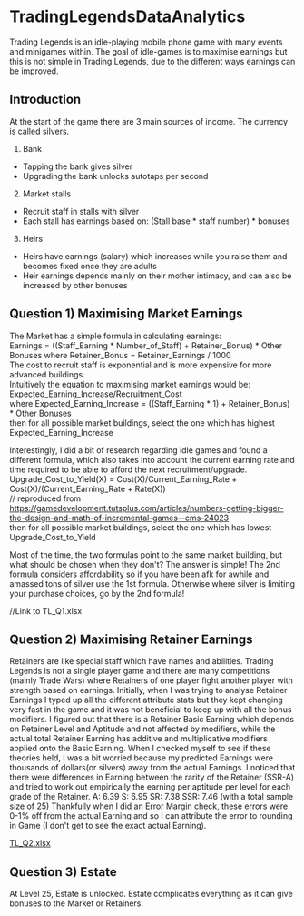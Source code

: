 # TradingLegendsDataAnalytics
Trading Legends is an idle-playing mobile phone game with many events and minigames within. The goal of idle-games is to maximise earnings but this is not simple in Trading Legends, due to the different ways earnings can be improved. 

## Introduction
At the start of the game there are 3 main sources of income. The currency is called silvers.
1) Bank
 - Tapping the bank gives silver
 - Upgrading the bank unlocks autotaps per second
2) Market stalls
 - Recruit staff in stalls with silver
 - Each stall has earnings based on: (Stall base * staff number) * bonuses  
3) Heirs
 - Heirs have earnings (salary) which increases while you raise them and becomes fixed once they are adults
 - Heir earnings depends mainly on their mother intimacy, and can also be increased by other bonuses

## Question 1) Maximising Market Earnings  
The Market has a simple formula in calculating earnings:  
Earnings = ((Staff_Earning * Number_of_Staff) + Retainer_Bonus) * Other Bonuses 
where Retainer_Bonus = Retainer_Earnings / 1000  
The cost to recruit staff is exponential and is more expensive for more advanced buildings.  
Intuitively the equation to maximising market earnings would be: Expected_Earning_Increase/Recruitment_Cost  
where Expected_Earning_Increase = ((Staff_Earning * 1) + Retainer_Bonus) * Other Bonuses  
then for all possible market buildings, select the one which has highest Expected_Earning_Increase   

Interestingly, I did a bit of research regarding idle games and found a different formula, which also takes into account the current earning rate and time required to be able to afford the next recruitment/upgrade.   
Upgrade_Cost_to_Yield(X) = Cost(X)/Current_Earning_Rate + Cost(X)/(Current_Earning_Rate + Rate(X))    
// reproduced from https://gamedevelopment.tutsplus.com/articles/numbers-getting-bigger-the-design-and-math-of-incremental-games--cms-24023   
then for all possible market buildings, select the one which has lowest Upgrade_Cost_to_Yield  

Most of the time, the two formulas point to the same market building, but what should be chosen when they don't? The answer is simple! The 2nd formula considers affordability so if you have been afk for awhile and amassed tons of silver use the 1st formula. Otherwise where silver is limiting your purchase choices, go by the 2nd formula!

//Link to TL_Q1.xlsx

## Question 2) Maximising Retainer Earnings
Retainers are like special staff which have names and abilities. Trading Legends is not a single player game and there are many competitions (mainly Trade Wars) where Retainers of one player fight another player with strength based on earnings. Initially, when I was trying to analyse Retainer Earnings I typed up all the different attribute stats but they kept changing very fast in the game and it was not beneficial to keep up with all the bonus modifiers. I figured out that there is a Retainer Basic Earning which depends on Retainer Level and Aptitude and not affected by modifiers, while the actual total Retainer Earning has additive and multiplicative modifiers applied onto the Basic Earning.
When I checked myself to see if these theories held, I was a bit worried because my predicted Earnings were thousands of dollars(or silvers) away from the actual Earnings. 
I noticed that there were differences in Earning between the rarity of the Retainer (SSR-A) and tried to work out empirically the earning per aptitude per level for each grade of the Retainer. 
A: 6.39
S: 6.95
SR: 7.38
SSR: 7.46
(with a total sample size of 25)
Thankfully when I did an Error Margin check, these errors were 0-1% off from the actual Earning and so I can attribute the error to rounding in Game (I don't get to see the exact actual Earning).

[TL_Q2.xlsx](https://github.com/zhaoquanzheng/TradingLegendsDataAnalytics/files/7298265/TL_Q2.xlsx)

## Question 3) Estate
At Level 25, Estate is unlocked. Estate complicates everything as it can give bonuses to the Market or Retainers.
